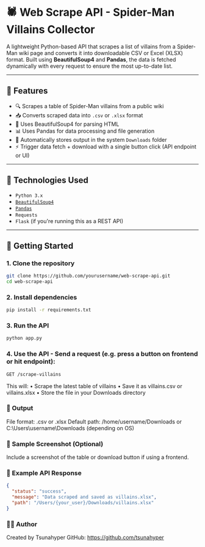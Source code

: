 # 🕷️ Web Scrape API - Spider-Man Villains Collector

A lightweight Python-based API that scrapes a list of villains from a Spider-Man wiki page and converts it into downloadable CSV or Excel (XLSX) format. Built using **BeautifulSoup4** and **Pandas**, the data is fetched dynamically with every request to ensure the most up-to-date list.

---

## 📌 Features

- 🔍 Scrapes a table of Spider-Man villains from a public wiki
- 📥 Converts scraped data into `.csv` or `.xlsx` format
- 🧠 Uses BeautifulSoup4 for parsing HTML
- 📊 Uses Pandas for data processing and file generation
- 📁 Automatically stores output in the system `Downloads` folder
- ⚡ Trigger data fetch + download with a single button click (API endpoint or UI)

---

## 🧰 Technologies Used

- `Python 3.x`
- [`BeautifulSoup4`](https://www.crummy.com/software/BeautifulSoup/)
- [`Pandas`](https://pandas.pydata.org/)
- `Requests`
- `Flask` (if you're running this as a REST API)

---

## 🚀 Getting Started

### 1. Clone the repository

```bash
git clone https://github.com/yourusername/web-scrape-api.git
cd web-scrape-api
```

### 2. Install dependencies
```bash
pip install -r requirements.txt
```

### 3. Run the API
``` bash
python app.py
```

### 4. Use the API - Send a request (e.g. press a button on frontend or hit endpoint):
``` bash
GET /scrape-villains
```
This will:
	•	Scrape the latest table of villains
	•	Save it as villains.csv or villains.xlsx
	•	Store the file in your Downloads directory

### 📂 Output
File format: .csv or .xlsx
Default path: /home/username/Downloads or C:\Users\username\Downloads (depending on OS)
 
### 📸 Sample Screenshot (Optional)
Include a screenshot of the table or download button if using a frontend.

### 🧪 Example API Response
```json
{
  "status": "success",
  "message": "Data scraped and saved as villains.xlsx",
  "path": "/Users/{your_user}/Downloads/villains.xlsx"
}
```

### 👨‍💻 Author
Created by Tsunahyper
GitHub: https://github.com/tsunahyper
